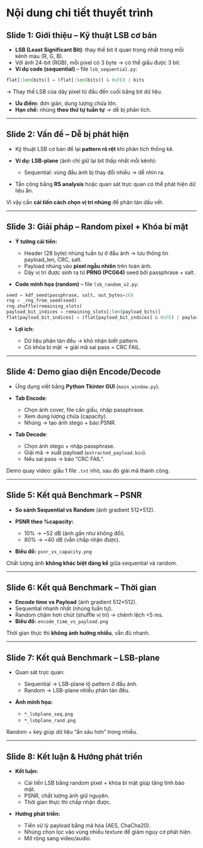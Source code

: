 # Nội dung chi tiết thuyết trình

## Slide 1: Giới thiệu – Kỹ thuật LSB cơ bản

* **LSB (Least Significant Bit)**: thay thế bit ít quan trọng nhất trong mỗi kênh màu (R, G, B).
* Với ảnh 24-bit (RGB), mỗi pixel có 3 byte → có thể giấu được 3 bit.
* **Ví dụ code (sequential)** – file `lsb_sequential.py`:

```python
flat[:len(bits)] = (flat[:len(bits)] & 0xFE) | bits
```

→ Thay thế LSB của dãy pixel từ đầu đến cuối bằng bit dữ liệu.

* **Ưu điểm:** đơn giản, dung lượng chứa lớn.
* **Hạn chế:** nhúng **theo thứ tự tuần tự** → dễ bị phân tích.

---

## Slide 2: Vấn đề – Dễ bị phát hiện

* Kỹ thuật LSB cơ bản để lại **pattern rõ rệt** khi phân tích thống kê.
* **Ví dụ: LSB-plane** (ảnh chỉ giữ lại bit thấp nhất mỗi kênh):

  * Sequential: vùng đầu ảnh bị thay đổi nhiều → dễ nhìn ra.
* Tấn công bằng **RS analysis** hoặc quan sát trực quan có thể phát hiện dữ liệu ẩn.

Vì vậy cần **cải tiến cách chọn vị trí nhúng** để phân tán dấu vết.

---

## Slide 3: Giải pháp – Random pixel + Khóa bí mật

* **Ý tưởng cải tiến:**

  * Header (28 byte) nhúng tuần tự ở đầu ảnh → lưu thông tin payload\_len, CRC, salt.
  * Payload nhúng vào **pixel ngẫu nhiên** trên toàn ảnh.
  * Dãy vị trí được sinh ra từ **PRNG (PCG64)** seed bởi passphrase + salt.

* **Code minh họa (random)** – file `lsb_random_v2.py`:

```python
seed = kdf_seed(passphrase, salt, out_bytes=16)
rng = _rng_from_seed(seed)
rng.shuffle(remaining_slots)
payload_bit_indices = remaining_slots[:len(payload_bits)]
flat[payload_bit_indices] = (flat[payload_bit_indices] & 0xFE) | payload_bits
```

* **Lợi ích:**

  * Dữ liệu phân tán đều → khó nhận biết pattern.
  * Có khóa bí mật → giải mã sai pass = CRC FAIL.

---

## Slide 4: Demo giao diện Encode/Decode

* Ứng dụng viết bằng **Python Tkinter GUI** (`main_window.py`).

* **Tab Encode**:

  * Chọn ảnh cover, file cần giấu, nhập passphrase.
  * Xem dung lượng chứa (capacity).
  * Nhúng → tạo ảnh stego + báo PSNR.

* **Tab Decode**:

  * Chọn ảnh stego + nhập passphrase.
  * Giải mã → xuất payload (`extracted_payload.bin`).
  * Nếu sai pass → báo “CRC FAIL”.

Demo quay video: giấu 1 file `.txt` nhỏ, sau đó giải mã thành công.

---

## Slide 5: Kết quả Benchmark – PSNR

* **So sánh Sequential vs Random** (ảnh gradient 512×512).
* **PSNR theo %capacity:**

  * 10% → \~52 dB (ảnh gần như không đổi).
  * 80% → \~40 dB (vẫn chấp nhận được).
* **Biểu đồ:** `psnr_vs_capacity.png`

Chất lượng ảnh **không khác biệt đáng kể** giữa sequential và random.

---

## Slide 6: Kết quả Benchmark – Thời gian

* **Encode time vs Payload** (ảnh gradient 512×512).
* Sequential nhanh nhất (nhúng tuần tự).
* Random chậm hơn chút (shuffle vị trí) → chênh lệch <5 ms.
* **Biểu đồ:** `encode_time_vs_payload.png`

Thời gian thực thi **không ảnh hưởng nhiều**, vẫn đủ nhanh.

---

## Slide 7: Kết quả Benchmark – LSB-plane

* Quan sát trực quan:

  * Sequential → LSB-plane lộ pattern ở đầu ảnh.
  * Random → LSB-plane nhiễu phân tán đều.
* **Ảnh minh họa:**

  * `*_lsbplane_seq.png`
  * `*_lsbplane_rand.png`

Random + key giúp dữ liệu “ẩn sâu hơn” trong nhiễu.

---

## Slide 8: Kết luận & Hướng phát triển

* **Kết luận:**

  * Cải tiến LSB bằng random pixel + khóa bí mật giúp tăng tính bảo mật.
  * PSNR, chất lượng ảnh giữ nguyên.
  * Thời gian thực thi chấp nhận được.
* **Hướng phát triển:**

  * Tiền xử lý payload bằng mã hóa (AES, ChaCha20).
  * Nhúng chọn lọc vào vùng nhiều texture để giảm nguy cơ phát hiện.
  * Mở rộng sang video/audio.